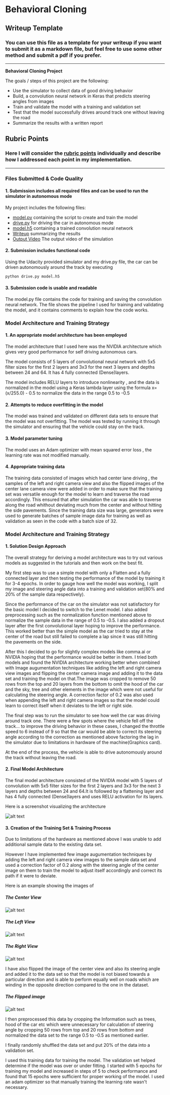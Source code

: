 # **Behavioral Cloning** 

## Writeup Template

### You can use this file as a template for your writeup if you want to submit it as a markdown file, but feel free to use some other method and submit a pdf if you prefer.

---

**Behavioral Cloning Project**

The goals / steps of this project are the following:
* Use the simulator to collect data of good driving behavior
* Build, a convolution neural network in Keras that predicts steering angles from images
* Train and validate the model with a training and validation set
* Test that the model successfully drives around track one without leaving the road
* Summarize the results with a written report


[//]: # (Image References)

[image1]: ./writeup_images/ModelSummary.png "Model Visualization"
[image2]: ./writeup_images/Center_image_example.jpg "Center"
[image3]: ./writeup_images/Left_image_example.jpg "Left"
[image4]: ./writeup_images/Right_image_example.jpg "Right"
[image5]: ./writeup_images/Center_image_example_flipped.jpg "CenterFlipped"


## Rubric Points
### Here I will consider the [rubric points](https://review.udacity.com/#!/rubrics/432/view) individually and describe how I addressed each point in my implementation.  

---
### Files Submitted & Code Quality

#### 1. Submission includes all required files and can be used to run the simulator in autonomous mode

My project includes the following files:
* [model.py](https://github.com/AkshathaHolla91/CarND-Behavioral-Cloning-P3/blob/master/model.py)  containing the script to create and train the model
* [drive.py](https://github.com/AkshathaHolla91/CarND-Behavioral-Cloning-P3/blob/master/drive.py)  for driving the car in autonomous mode
* [model.h5](https://github.com/AkshathaHolla91/CarND-Behavioral-Cloning-P3/blob/master/model.h5)  containing a trained convolution neural network 
* [Writeup](https://github.com/AkshathaHolla91/CarND-Behavioral-Cloning-P3/blob/master/writeup_report.md)  summarizing the results
* [Output Video](https://github.com/AkshathaHolla91/CarND-Behavioral-Cloning-P3/blob/master/Output_video.mp4) The output video of the simulation

#### 2. Submission includes functional code
Using the Udacity provided simulator and my drive.py file, the car can be driven autonomously around the track by executing 
```sh
python drive.py model.h5
```

#### 3. Submission code is usable and readable

The model.py file contains the code for training and saving the convolution neural network. The file shows the pipeline I used for training and validating the model, and it contains comments to explain how the code works.

### Model Architecture and Training Strategy

#### 1. An appropriate model architecture has been employed

The model architecture that I used here was the NVIDIA architecture which gives very good performance for self driving autonomous cars.

The model consists of 5 layers of  convolutional neural network with 5x5 filter sizes for the first 2 layers and 3x3 for the next 3 layers  and depths between 24 and 64. It has 4 fully connected (Dense)layers.

The model includes RELU layers to introduce nonlinearity , and the data is normalized in the model using a Keras lambda layer using the formula
x= (x/255.0) - 0.5 to normalize the data in the range 0.5 to -0.5

#### 2. Attempts to reduce overfitting in the model

The model was trained and validated on different data sets to ensure that the model was not overfitting. The model was tested by running it through the simulator and ensuring that the vehicle could stay on the track.

#### 3. Model parameter tuning

The model uses an Adam optimizer with mean squared error loss , the learning rate was not modified manually.

#### 4. Appropriate training data

The training data consisted of images which had center lane driving , the samples of the left and right camera view and also the flipped images of the center lane camera view were added in order to make sure that the training set was versatile enough for the model to learn and traverse the road accordingly. This ensured that after simulation the car was able to traverse along the road whithout deviating much from the center and without hitting the side pavements. Since the training data size was large, generators were used to generate batches of sample image data for training as well as validation as seen in the code with a batch size of 32.

### Model Architecture and Training Strategy

#### 1. Solution Design Approach

The overall strategy for deriving a model architecture was to try out various models as suggested in the tutorials and then work on the best fit.

My first step was to use a simple model with only a Flatten and a fully connected layer and then testing the performance of the model by training it for 3-4 epochs. In order to gauge how well the model was working, I split my image and steering angle data into a training and validation set(80% and 20% of the sample data respectively).

Since the performance of the car on the simulator was not satisfactory for the basic model I decided to switch to the Lenet model. I also added preprocessing such as the  normalization function mentioned above to normalize the sample data in the range of 0.5 to -0.5. I also added a dropout layer  after the first convolutional layer hoping to improve the performance. This worked better than the simple model as the car tried to stay at the center of the road but still failed to complete a lap since it was still hitting the pavements on the side. 

After this I decided to go for slightly complex models like comma.ai or NVIDIA hoping that the performance would be better in them. I tried both models and found the NVIDIA architecture working better when combined with Image augumentation techniques like adding the left and right camera view images and flipping the center camera image and adding it to the data set and training the model on that.The image was cropped to remove 50 rows from the top and 20 layers from the bottom to omit the hood of the car and the sky, tree and other elements in the image which were not useful for calculating the steering angle. A correction factor of 0.2 was also used when appending the left and right camera images so that the model could learn to correct itself when it deviates to the left or right side.


The final step was to run the simulator to see how well the car was driving around track one. There were a few spots where the vehicle fell off the track... to improve the driving behavior in these cases, I changed the throttle speed to 6 instead of 9 so that the car would be able to correct its steering angle according to the correction as mentioned above factoring the lag in the simulator due to limitations in hardware of the machine(Graphics card).

At the end of the process, the vehicle is able to drive autonomously around the track without leaving the road.

#### 2. Final Model Architecture

The final model architecture consisted of the NVIDIA model with 5 layers of  convolution with 5x5 filter sizes for the first 2 layers and 3x3 for the next 3 layers and depths between 24 and 64.It is followed by a flattening layer and has 4 fully connected (Dense)layers and uses RELU activation for its layers.

Here is a screenshot  visualizing  the architecture 

![alt text][image1]

#### 3. Creation of the Training Set & Training Process

Due to limitations of the hardware as mentioned above I was unable to add additional sample data to the existing data set.

However I have implemented few image augumentation techniques by adding the left and right camera view images  to the sample data set and used a correction factor of 0.2 along with the steering angle of the center image on them to train the model to adjust itself accordingly and correct its path if it were to deviate.

Here is an example showing the images of 

##### The Center View 
![alt text][image2]

##### The Left View 

![alt text][image3]

##### The Right View 

![alt text][image4]

I have also flipped the image of the center view and also its steering angle and added it to the data set so that the model is not biased towards a particular direction and is able to perform equally well on roads which are winding in the opposite direction compared to the one in the dataset.

##### The Flipped image

![alt text][image5]


 I then preprocessed this data by cropping the Information such as trees, hood of the car etc which were unnecessary for calculation of steering angle by cropping 50 rows from top and 20 rows from bottom and normalized the data set to the range 0.5 to -0.5 as mentioned earlier.


I finally randomly shuffled the data set and put 20% of the data into a validation set. 

I used this training data for training the model. The validation set helped determine if the model was over or under fitting. I started with 5 epochs for training my model and increased in steps of 5 to check performance and found that 15 epochs were sufficient for proper working of the model. I used an adam optimizer so that manually training the learning rate wasn't necessary.
